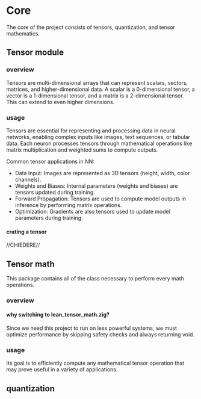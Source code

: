 # Core

The core of the project consists of tensors, quantization, and tensor mathematics.

## Tensor module

### overview 

Tensors are multi-dimensional arrays that can represent scalars, vectors, matrices, and higher-dimensional data. A scalar is a 0-dimensional tensor, a vector is a 1-dimensional tensor, and a matrix is a 2-dimensional tensor. This can extend to even higher dimensions.

### usage

Tensors are essential for representing and processing data in neural networks, enabling complex inputs like images, text sequences, or tabular data. Each neuron processes tensors through mathematical operations like matrix multiplication and weighted sums to compute outputs.

Common tensor applications in NN:

* Data Input: Images are represented as 3D tensors (height, width, color channels).
* Weights and Biases: Internal parameters (weights and biases) are tensors updated during training.
* Forward Propagation: Tensors are used to compute model outputs in inference by performing matrix operations.
* Optimization: Gradients are also tensors used to update model parameters during training.


#### crating a tensor 

//CHIEDERE//


## Tensor math

This package contains all of the class necessary to perform every math operations. 

### overview

#### why switching to lean_tensor_math.zig?

Since we need this project to run on less powerful systems, we must optimize performance by skipping safety checks and always returning void.

### usage

Its goal is to efficiently compute any mathematical tensor operation that may prove useful in a variety of applications.

## quantization